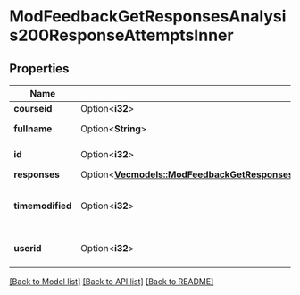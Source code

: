# ModFeedbackGetResponsesAnalysis200ResponseAttemptsInner

## Properties

Name | Type | Description | Notes
------------ | ------------- | ------------- | -------------
**courseid** | Option<**i32**> | Course id | [optional]
**fullname** | Option<**String**> | User full name | [optional]
**id** | Option<**i32**> | Completed id | [optional]
**responses** | Option<[**Vec<models::ModFeedbackGetResponsesAnalysis200ResponseAttemptsInnerResponsesInner>**](mod_feedback_get_responses_analysis_200_response_attempts_inner_responses_inner.md)> |  | [optional]
**timemodified** | Option<**i32**> | Time modified for the response | [optional][default to null]
**userid** | Option<**i32**> | User who responded | [optional][default to null]

[[Back to Model list]](../README.md#documentation-for-models) [[Back to API list]](../README.md#documentation-for-api-endpoints) [[Back to README]](../README.md)


